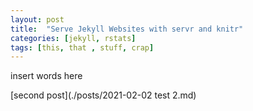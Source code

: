 ```yaml
---
layout: post
title:  "Serve Jekyll Websites with servr and knitr"
categories: [jekyll, rstats]
tags: [this, that , stuff, crap]
---
```


insert words here


[second post](./posts/2021-02-02 test 2.md)
